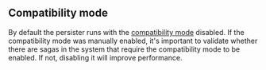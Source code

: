 ## Compatibility mode

By default the persister runs with the [compatibility mode](/persistence/azure-table/configuration.md#saga-configuration) disabled. If the compatibility mode was manually enabled, it's important to validate whether there are sagas in the system that require the compatibility mode to be enabled.
If not, disabling it will improve performance.